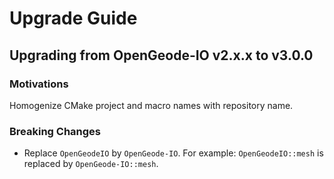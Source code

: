 # Upgrade Guide

## Upgrading from OpenGeode-IO v2.x.x to v3.0.0

### Motivations

Homogenize CMake project and macro names with repository name.

### Breaking Changes

- Replace `OpenGeodeIO` by `OpenGeode-IO`. For example:
`OpenGeodeIO::mesh` is replaced by `OpenGeode-IO::mesh`.
